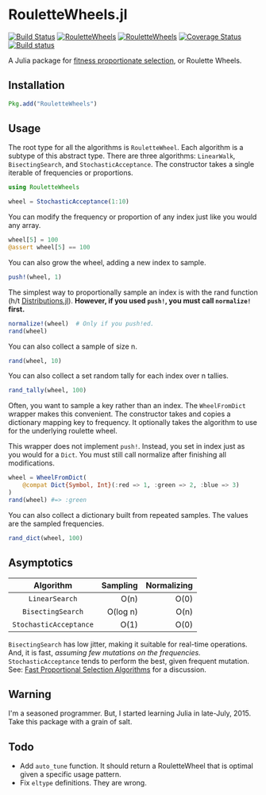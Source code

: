 RouletteWheels.jl
===

[![Build Status](https://travis-ci.org/jbn/RouletteWheels.jl.svg?branch=master)](https://travis-ci.org/jbn/RouletteWheels.jl)
[![RouletteWheels](http://pkg.julialang.org/badges/RouletteWheels_0.3.svg)](http://pkg.julialang.org/?pkg=RouletteWheels&ver=release)
[![RouletteWheels](http://pkg.julialang.org/badges/RouletteWheels_0.4.svg)](http://pkg.julialang.org/?pkg=RouletteWheels&ver=nightly)
[![Coverage Status](https://coveralls.io/repos/jbn/RouletteWheels.jl/badge.svg?branch=master&service=github)](https://coveralls.io/github/jbn/RouletteWheels.jl?branch=master)
[![Build status](https://ci.appveyor.com/api/projects/status/097d6yxplrk8etp7?svg=true)](https://ci.appveyor.com/project/jbn/roulettewheels-jl)

A Julia package for [fitness proportionate selection](https://en.wikipedia.org/wiki/Fitness_proportionate_selection), or Roulette Wheels. 

Installation
---

```julia
Pkg.add("RouletteWheels")
```

Usage
---

The root type for all the algorithms is `RouletteWheel`. Each algorithm is a 
subtype of this abstract type. There are three algorithms: `LinearWalk`, 
`BisectingSearch`, and `StochasticAcceptance`. The constructor takes a single 
iterable of frequencies or proportions. 

```julia
using RouletteWheels

wheel = StochasticAcceptance(1:10)
```

You can modify the frequency or proportion of any index just like you would any 
array.

```julia
wheel[5] = 100
@assert wheel[5] == 100
```

You can also grow the wheel, adding a new index to sample.

```julia
push!(wheel, 1)
```

The simplest way to proportionally sample an index is with the rand function 
(h/t [Distributions.jl](https://github.com/JuliaStats/Distributions.jl)). 
**However, if you used `push!`, you must call `normalize!` first.**

```julia
normalize!(wheel)  # Only if you push!ed.
rand(wheel)
```

You can also collect a sample of size n.

```julia
rand(wheel, 10)
```

You can also collect a set random tally for each index over n tallies.

```julia
rand_tally(wheel, 100) 
```

Often, you want to sample a key rather than an index. The `WheelFromDict` 
wrapper makes this convenient. The constructor takes and copies a dictionary 
mapping key to frequency. It optionally takes the algorithm to use for the 
underlying roulette wheel. 

This wrapper does not implement `push!`. Instead, you set in index just as you 
would for a `Dict`. You must still call normalize after finishing all 
modifications. 

```julia
wheel = WheelFromDict(
    @compat Dict{Symbol, Int}(:red => 1, :green => 2, :blue => 3)
)
rand(wheel) #=> :green
```

You can also collect a dictionary built from repeated samples. The values are the sampled frequencies.

```julia
rand_dict(wheel, 100)
``` 

Asymptotics
---
| Algorithm | Sampling | Normalizing |
| :---: | ---: | ---: |
| `LinearSearch`         |  O(n)   | O(0)    |
| `BisectingSearch`      |  O(log n)   | O(n)    |
| `StochasticAcceptance` |  O(1)   | O(0)    |

`BisectingSearch` has low jitter, making it suitable for real-time operations. 
And, it is fast, *assuming few mutations on the frequencies.* 
`StochasticAcceptance` tends to perform the best, given frequent mutation. 
See: [Fast Proportional Selection Algorithms](http://jbn.github.io/fast_proportional_selection/) for a discussion. 

## Warning

I'm a seasoned programmer. But, I started learning Julia in late-July, 2015. 
Take this package with a grain of salt. 

## Todo

- Add `auto_tune` function. It should return a RouletteWheel that is optimal 
given a specific usage pattern. 
- Fix `eltype` definitions. They are wrong.
